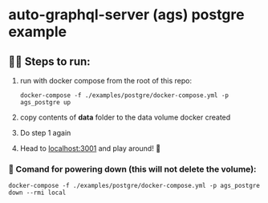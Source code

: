 # auto-graphql-server (ags) postgre example

## 🏃‍♀️ Steps to run:

1. run with docker compose from the root of this repo:

    `docker-compose -f ./examples/postgre/docker-compose.yml -p ags_postgre up`

2. copy contents of **data** folder to the data volume docker created
3. Do step 1 again
4. Head to [localhost:3001](http://localhost:3001) and play around! 🥳

### 🧹 Comand for powering down (this will not delete the volume):

`docker-compose -f ./examples/postgre/docker-compose.yml -p ags_postgre down --rmi local`
